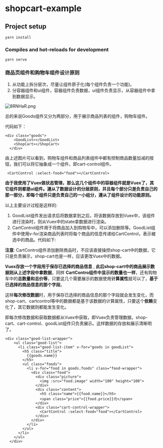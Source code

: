 # shopcart-example

## Project setup
```
yarn install
```

### Compiles and hot-reloads for development
```
yarn serve
```
### 商品页组件和购物车组件设计原则

1. 从功能上拆分层次，尽量让组件原子化(每个组件负责一个功能)。
2. 分容器组件和ui组件，容器组件负责数据，ui组件负责显示，从容器组件中拿到数据显示。

![8RNHaR.png](https://s1.ax1x.com/2020/03/21/8RNHaR.png)

总的来说Goods组件又分为两部分，用于展示商品列表的组件，购物车组件。

代码如下：
```JS
<div class="goods">
    <GoodList></GoodList>
    <ShopCart></ShopCart>
  </div>
```

由上述图片可以看到，购物车组件和商品列表组件中都有控制商品数量加减的按钮，我们可以将它抽象成一个组件，即cart-control组件。

```JS
 <CartControl :select-food="food"></CartControl>
```

**由于我使用了Vuex做状态管理，那么这几个组件中的容器组件就是Vuex了，其它组件则都是ui组件。遵从了数据设计的分层原则，并且每个部分只是负责自己的那一部分，即每个组件只是负责自己的一小组分，遵从了组件设计的功能原则。**

以上主要设计过程是这样的:

1. GoodList组件发出请求后将数据拿到之后，将该数据存放到Vuex中，该组件进行渲染时，则从Vuex中的state拿数据进行渲染。
2. CartControl组件用于将商品加入到购物车中，可以添加删除等。GoodList组件中使用v-for渲染商品列表时将每个商品的信息传递给CartControl，表示被选中的商品。代码如下:

**注意**: CartContro组件添加删除商品时，不应该直接操控shop-cart中的数据，它只是负责展示，shop-cart也是一样，应该更改Vuex中的数据。

**Vuex存放一个字段用于保存已选择的商品信息** , **此后shop-cart中的商品展示数据则从上述字段中拿数据**，同样 **CartContro组件中显示的数量也一样**，还有购物车中的**总数量和总价等**，只要这几个需要展示的数据使用**计算属性**就可以了，**基于已选择的商品信息的那个字段**。

这样**每次修改数据**时，用于保存已选择的商品信息的那个字段就会发生变化，而shop-cart、cartcontrol等中的数据都是基于该数据的计算属性，只要这个**依赖**变化了，其它数据则都能发生变化。


即每次修改数据和获取数据都从Vuex中获取，即Vuex负责管理数据，shop-cart、cart-control、goodList组件只负责展示。这样数据的存放和展示清晰明了。

```JS
<div class="good-list-wrapper">
    <ul class="good-list">
      <li class="good-list-item" v-for="goods in goodList">
        <h5 class="title">
          {{goods.name}}
        </h5>
        <ul class="foods">
          <li v-for="food in goods.foods" class="food-wrapper">
            <div class="food">
              <div class="picture">
                <img :src="food.image" width="100" height="100">
              </div>
              <div class="content">
                <h5 class="name">{{food.name}}</h5>
                <span class="price">{{food.price}}元</span>
              </div>
              <div class="cart-control-wrapper">
                <CartControl :select-food="food"></CartControl>
              </div>
            </div>
          </li>
        </ul>
      </li>
    </ul>
  </div>
```

